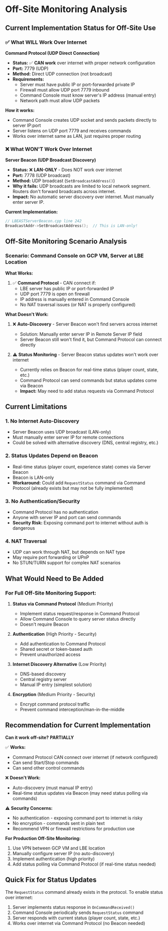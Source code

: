 # Off-Site Monitoring Analysis

## Current Implementation Status for Off-Site Use

### ✅ What WILL Work Over Internet

**Command Protocol (UDP Direct Connection)**
- **Status:** ✅ **CAN work** over internet with proper network configuration
- **Port:** 7779 (UDP)
- **Method:** Direct UDP connection (not broadcast)
- **Requirements:**
  - Server must have public IP or port-forwarded private IP
  - Firewall must allow UDP port 7779 inbound
  - Command Console must know server's IP address (manual entry)
  - Network path must allow UDP packets

**How it works:**
- Command Console creates UDP socket and sends packets directly to server IP:port
- Server listens on UDP port 7779 and receives commands
- Works over internet same as LAN, just requires proper routing

### ❌ What WON'T Work Over Internet

**Server Beacon (UDP Broadcast Discovery)**
- **Status:** ❌ **LAN-ONLY** - Does NOT work over internet
- **Port:** 7778 (UDP broadcast)
- **Method:** UDP broadcast (`SetBroadcastAddress()`)
- **Why it fails:** UDP broadcasts are limited to local network segment. Routers don't forward broadcasts across internet.
- **Impact:** No automatic server discovery over internet. Must manually enter server IP.

**Current Implementation:**
```cpp
// LBEASTServerBeacon.cpp line 242
BroadcastAddr->SetBroadcastAddress();  // This is LAN-only!
```

## Off-Site Monitoring Scenario Analysis

### Scenario: Command Console on GCP VM, Server at LBE Location

**What Works:**
1. ✅ **Command Protocol** - CAN connect if:
   - LBE server has public IP or port-forwarded IP
   - UDP port 7779 is open on firewall
   - IP address is manually entered in Command Console
   - No NAT traversal issues (or NAT is properly configured)

**What Doesn't Work:**
1. ❌ **Auto-Discovery** - Server Beacon won't find servers across internet
   - Solution: Manually enter server IP in Remote Server IP field
   - Server Beacon still won't find it, but Command Protocol can connect directly

2. ⚠️ **Status Monitoring** - Server Beacon status updates won't work over internet
   - Currently relies on Beacon for real-time status (player count, state, etc.)
   - Command Protocol can send commands but status updates come via Beacon
   - **Impact:** May need to add status requests via Command Protocol

## Current Limitations

### 1. No Internet Auto-Discovery
- Server Beacon uses UDP broadcast (LAN-only)
- Must manually enter server IP for remote connections
- Could be solved with alternative discovery (DNS, central registry, etc.)

### 2. Status Updates Depend on Beacon
- Real-time status (player count, experience state) comes via Server Beacon
- Beacon is LAN-only
- **Workaround:** Could add `RequestStatus` command via Command Protocol (already exists but may not be fully implemented)

### 3. No Authentication/Security
- Command Protocol has no authentication
- Anyone with server IP and port can send commands
- **Security Risk:** Exposing command port to internet without auth is dangerous

### 4. NAT Traversal
- UDP can work through NAT, but depends on NAT type
- May require port forwarding or UPnP
- No STUN/TURN support for complex NAT scenarios

## What Would Need to Be Added

### For Full Off-Site Monitoring Support:

1. **Status via Command Protocol** (Medium Priority)
   - Implement status request/response in Command Protocol
   - Allow Command Console to query server status directly
   - Doesn't require Beacon

2. **Authentication** (High Priority - Security)
   - Add authentication to Command Protocol
   - Shared secret or token-based auth
   - Prevent unauthorized access

3. **Internet Discovery Alternative** (Low Priority)
   - DNS-based discovery
   - Central registry server
   - Manual IP entry (simplest solution)

4. **Encryption** (Medium Priority - Security)
   - Encrypt command protocol traffic
   - Prevent command interception/man-in-the-middle

## Recommendation for Current Implementation

**Can it work off-site?** **PARTIALLY**

✅ **Works:**
- Command Protocol CAN connect over internet (if network configured)
- Can send Start/Stop commands
- Can send other control commands

❌ **Doesn't Work:**
- Auto-discovery (must manual IP entry)
- Real-time status updates via Beacon (may need status polling via commands)

⚠️ **Security Concerns:**
- No authentication - exposing command port to internet is risky
- No encryption - commands sent in plain text
- Recommend VPN or firewall restrictions for production use

**For Production Off-Site Monitoring:**
1. Use VPN between GCP VM and LBE location
2. Manually configure server IP (no auto-discovery)
3. Implement authentication (high priority)
4. Add status polling via Command Protocol (if real-time status needed)

## Quick Fix for Status Updates

The `RequestStatus` command already exists in the protocol. To enable status over internet:
1. Server implements status response in `OnCommandReceived()`
2. Command Console periodically sends `RequestStatus` command
3. Server responds with current status (player count, state, etc.)
4. Works over internet via Command Protocol (no Beacon needed)

